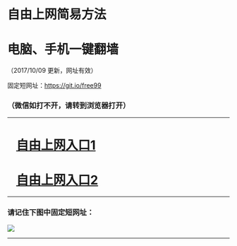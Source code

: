 ﻿# 自由上网简易方法

# 电脑、手机一键翻墙

（2017/10/09 更新，网址有效）

固定短网址：https://git.io/free99

### （微信如打不开，请转到浏览器打开）


***





# &nbsp;&nbsp; <a href="http://ft591418658.fwq-tz-1001.info/fwqtz01.html?t=10090011963 " target="_blank">自由上网入口1</a>
# &nbsp;&nbsp; <a href="http://ft24608096.fwq-tz-1002.info/fwqtz02.html?t=100900125763 " target="_blank">自由上网入口2</a>
***

### 请记住下图中固定短网址：

<img src="https://s3-us-west-2.amazonaws.com/fwq-1001/yjfq-20170905okok.png" /> 


***

